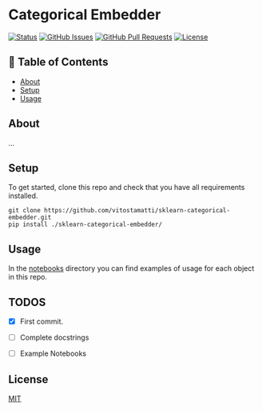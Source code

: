 # Categorical Embedder

[![Status](https://img.shields.io/badge/status-active-success.svg)]()
[![GitHub Issues](https://img.shields.io/github/issues/vitostamatti/sklearn-categorical-embedder.svg)](https://github.com/vitostamatti/sklearn-categorical-embedder/issues)
[![GitHub Pull Requests](https://img.shields.io/github/issues-pr/vitostamatti/sklearn-categorical-embedder.svg)](https://github.com/vitostamatti/sklearn-categorical-embedder/pulls)
[![License](https://img.shields.io/badge/license-MIT-blue.svg)](/LICENSE)



## 📝 Table of Contents

- [About](#about)
- [Setup](#setup)
- [Usage](#usage)


## About <a name = "about"></a>

...

## Setup <a name = "setup"></a>

To get started, clone this repo and check that you have all requirements installed.

```
git clone https://github.com/vitostamatti/sklearn-categorical-embedder.git
pip install ./sklearn-categorical-embedder/
``` 

## Usage <a name = "usage"></a>

In the [notebooks](/notebooks/) directory you can find examples of
usage for each object in this repo.


## TODOS

- [X] First commit.
- [ ] Complete docstrings
- [ ] Example Notebooks


## License

[MIT](LICENSE.txt)